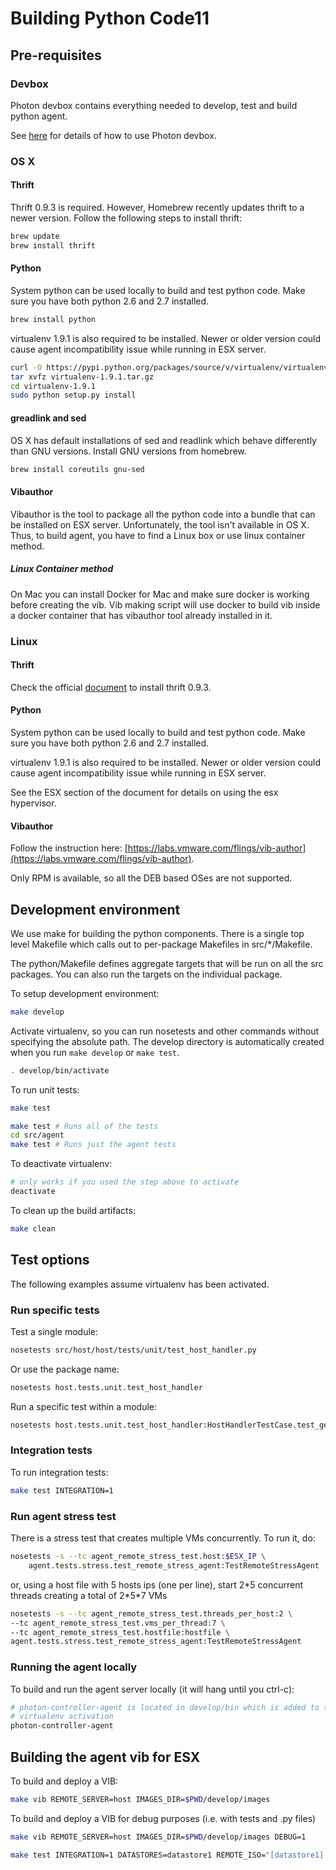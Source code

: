 # Building Python Code11

## Pre-requisites

### Devbox
Photon devbox contains everything needed to develop, test and build python
agent.

See [here](../devbox-photon) for details of how to use Photon devbox.

### OS X

#### Thrift
Thrift 0.9.3 is required. However, Homebrew recently updates thrift to a
newer version. Follow the following steps to install thrift:

```bash
brew update
brew install thrift
```

#### Python
System python can be used locally to build and test python code. Make sure you
have both python 2.6 and 2.7 installed.

```bash
brew install python
```

virtualenv 1.9.1 is also required to be installed. Newer or older version could
cause agent incompatibility issue while running in ESX server.

```bash
curl -O https://pypi.python.org/packages/source/v/virtualenv/virtualenv-1.9.1.tar.gz
tar xvfz virtualenv-1.9.1.tar.gz
cd virtualenv-1.9.1
sudo python setup.py install
```

#### greadlink and sed
OS X has default installations of sed and readlink which behave differently than GNU versions.
Install GNU versions from homebrew.

```bash
brew install coreutils gnu-sed
```

#### Vibauthor
Vibauthor is the tool to package all the python code into a bundle that can be
installed on ESX server. Unfortunately, the tool isn't available in OS X. Thus,
to build agent, you have to find a Linux box or use linux container method.

##### Linux Container method
On Mac you can install Docker for Mac and make sure docker is working before creating the vib.
Vib making script will use docker to build vib inside a docker container that has vibauthor tool
already installed in it.

### Linux

#### Thrift
Check the official [document](https://thrift.apache.org/docs/install/) to
install thrift 0.9.3.

#### Python
System python can be used locally to build and test python code. Make sure you
have both python 2.6 and 2.7 installed.

virtualenv 1.9.1 is also required to be installed. Newer or older version could
cause agent incompatibility issue while running in ESX server.

See the ESX section of the document for details on using the esx hypervisor.

#### Vibauthor
Follow the instruction here:
[https://labs.vmware.com/flings/vib-author](https://labs.vmware.com/flings/vib-author).

Only RPM is available, so all the DEB based OSes are not supported.

## Development environment
We use make for building the python components. There is a single top level
Makefile which calls out to per-package Makefiles in src/\*/Makefile.

The python/Makefile defines aggregate targets that will be run on all the
src packages. You can also run the targets on the individual package.

To setup development environment:

```bash
make develop
```

Activate virtualenv, so you can run nosetests and other commands without
specifying the absolute path. The develop directory is automatically created
when you run `make develop` or `make test`.

```bash
. develop/bin/activate
```

To run unit tests:

```bash
make test
```

```bash
make test # Runs all of the tests
cd src/agent
make test # Runs just the agent tests
```

To deactivate virtualenv:

```bash
# only works if you used the step above to activate
deactivate
```

To clean up the build artifacts:

```bash
make clean
```

## Test options

The following examples assume virtualenv has been activated.

### Run specific tests

Test a single module:
```bash
nosetests src/host/host/tests/unit/test_host_handler.py
```

Or use the package name:
```bash
nosetests host.tests.unit.test_host_handler
```

Run a specific test within a module:
```bash
nosetests host.tests.unit.test_host_handler:HostHandlerTestCase.test_get_resources
```

### Integration tests

To run integration tests:

```bash
make test INTEGRATION=1
```

### Run agent stress test

There is a stress test that creates multiple VMs concurrently. To run it, do:

```bash
nosetests -s --tc agent_remote_stress_test.host:$ESX_IP \
    agent.tests.stress.test_remote_stress_agent:TestRemoteStressAgent
```

or, using a host file with 5 hosts ips (one per line), start 2\*5 concurrent
threads creating a total of 2\*5\*7 VMs

```bash
nosetests -s --tc agent_remote_stress_test.threads_per_host:2 \
--tc agent_remote_stress_test.vms_per_thread:7 \
--tc agent_remote_stress_test.hostfile:hostfile \
agent.tests.stress.test_remote_stress_agent:TestRemoteStressAgent
```

### Running the agent locally

To build and run the agent server locally (it will hang until you ctrl-c):

```bash
# photon-controller-agent is located in develop/bin which is added to the PATH by
# virtualenv activation
photon-controller-agent
```

## Building the agent vib for ESX

To build and deploy a VIB:
```bash
make vib REMOTE_SERVER=host IMAGES_DIR=$PWD/develop/images
```

To build and deploy a VIB for debug purposes (i.e. with tests and .py files)
```bash
make vib REMOTE_SERVER=host IMAGES_DIR=$PWD/develop/images DEBUG=1
```

```bash
make test INTEGRATION=1 DATASTORES=datastore1 REMOTE_ISO="[datastore1] path/to/test.iso" REMOTE_SERVER=host1
```
